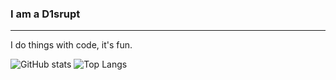 ### I am a D1srupt

***
I do things with code, it's fun.


![GitHub stats](https://github-readme-stats.vercel.app/api?username=D1srupt&show_icons=true&theme=dark)
![Top Langs](https://github-readme-stats.vercel.app/api/top-langs/?username=D1srupt&layout=compact)
